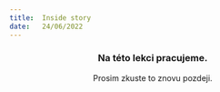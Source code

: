 ```yaml
---
title:  Inside story
date:   24/06/2022
---
```


### <center>Na této lekci pracujeme.</center>
<center>Prosim zkuste to znovu pozdeji.</center>